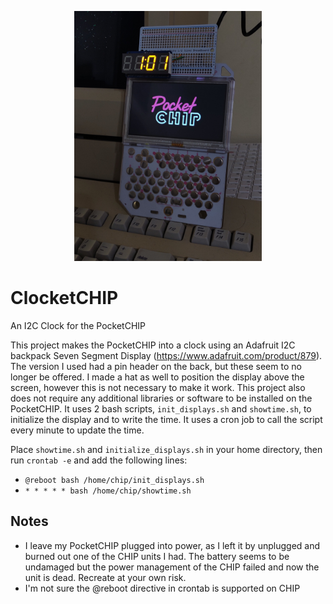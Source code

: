 
<p align="center">
   <img src="/clocketchip.jpg" width="300">
</p>
                                          
# ClocketCHIP
An I2C Clock for the PocketCHIP

This project makes the PocketCHIP into a clock using an Adafruit I2C backpack Seven Segment Display (https://www.adafruit.com/product/879). The version I used had a pin header on the back, but these seem to no longer be offered. I made a hat as well to position the display above the screen, however this is not necessary to make it work. This project also does not require any additional libraries or software to be installed on the PocketCHIP. It uses 2 bash scripts, `init_displays.sh` and `showtime.sh`, to initialize the display and to write the time. It uses a cron job to call the script every minute to update the time.

Place `showtime.sh` and `initialize_displays.sh` in your home directory, then run `crontab -e` and add the following lines:

- `@reboot bash /home/chip/init_displays.sh`
- `* * * * * bash /home/chip/showtime.sh`

## Notes
- I leave my PocketCHIP plugged into power, as I left it by unplugged and burned out one of the CHIP units I had. The battery seems to be undamaged but the power management of the CHIP failed and now the unit is dead. Recreate at your own risk.
- I'm not sure the @reboot directive in crontab is supported on CHIP
